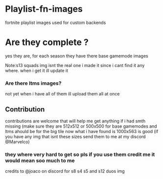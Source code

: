 # Playlist-fn-images
fortnite playlist images used for custom backends

# Are they complete ?

yes they are, for each season they have there base gamemode images

Note:s13 squads img isnt the real one i made it since i cant find it any where. when i get it ill update it

### Are there ltms images?

not yet when i have all of them ill upload them all at once 

## Contribution
contributions are welcome that will help me get anything if i had smth missing (make sure they are 512x512 or 500x500 for base gamemodes and ltms ahould be for the big tile now what i have found is 1000x563 is good (if you have any img that isnt these sizes send them to me at my discord @Marvelco)

### they where very hard to get so pls if you use them credit me it would mean soo much to me

credits to @joaco on discord for s8 s4 s5 and s12 duos img
